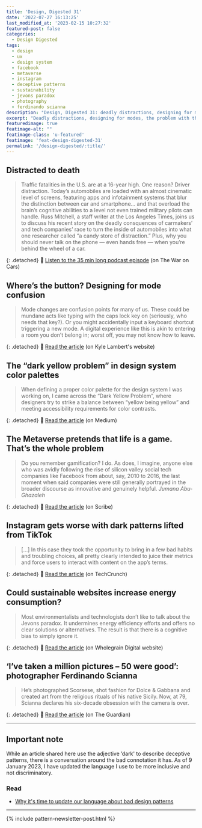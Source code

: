 ```yaml
---
title: 'Design, Digested 31'
date: '2022-07-27 16:13:25'
last_modified_at: '2023-02-15 10:27:32'
featured-post: false
categories:
  - Design Digested
tags:
  - design
  - ux
  - design system
  - facebook
  - metaverse
  - instagram
  - deceptive patterns
  - sustainability
  - jevons paradox
  - photography
  - ferdinando scianna
description: "Design, Digested 31: deadly distractions, designing for modes, the problem with the Metaverse, new deceptive patterns on Instagram."
excerpt: "Deadly distractions, designing for modes, the problem with the Metaverse, new deceptive patterns on Instagram and more."
featuredimage: true
featimage-alt: ""
featimage-class: 'u-featured'
featimage: 'feat-design-digested-31'
permalink: '/design-digested/:title/'
---
```

## Distracted to death

> Traffic fatalities in the U.S. are at a 16-year high. One reason? Driver distraction. Today’s automobiles are loaded with an almost cinematic level of screens, featuring apps and infotainment systems that blur the distinction between car and smartphone… and that overload the brain’s cognitive abilities to a level not even trained military pilots can handle. Russ Mitchell, a staff writer at the Los Angeles Times, joins us to discuss his recent story on the deadly consquences of carmakers’ and tech companies’ race to turn the inside of automobiles into what one researcher called “a candy store of distraction.” Plus, why you should never talk on the phone — even hands free — when you’re behind the wheel of a car.

{: .detached}
🔗 [Listen to the 35 min long podcast episode](https://thewaroncars.org/2022/07/18/distracted-to-death/) (on The War on Cars)

## Where’s the button? Designing for mode confusion

> Mode changes are confusion points for many of us. These could be mundane acts like typing with the caps lock key on (seriously, who needs that key?). Or you might accidentally input a keyboard shortcut triggering a new mode. A digital experience like this is akin to entering a room you don’t belong in; worst off, you may not know how to leave.

{: .detached}
🔗 [Read the article](https://www.imkylelambert.com/articles/designing-for-mode-confusion) (on Kyle Lambert's website)

## The “dark yellow problem” in design system color palettes

> When defining a proper color palette for the design system I was working on, I came across the “Dark Yellow Problem”, where designers try to strike a balance between “yellow being yellow” and meeting accessibility requirements for color contrasts. 

{: .detached}
🔗 [Read the article](https://uxdesign.cc/the-dark-yellow-problem-in-design-system-color-palettes-a0db1eedc99d) (on Medium)

## The Metaverse pretends that life is a game. That’s the whole problem

> Do you remember gamification? I do. As does, I imagine, anyone else who was avidly following the rise of silicon valley social tech companies like Facebook from about, say, 2010 to 2016, the last moment when said companies were still generally portrayed in the broader discourse as innovative and genuinely helpful.
> <cite>Jumana Abu-Ghazaleh</cite>

{: .detached}
🔗 [Read the article](https://scribe.rip/the-metaverse-pretends-that-life-is-a-game-thats-the-whole-problem-3cf542137666) (on Scribe)

## Instagram gets worse with dark patterns lifted from TikTok

> [&hellip;] In this case they took the opportunity to bring in a few bad habits and troubling choices, all pretty clearly intended to juice their metrics and force users to interact with content on the app’s terms.

{: .detached}
🔗 [Read the article](https://techcrunch.com/2022/07/25/instagram-gets-worse-with-dark-patterns-lifted-from-tiktok/) (on TechCrunch)

## Could sustainable websites increase energy consumption?

> Most environmentalists and technologists don’t like to talk about the Jevons paradox. It undermines energy efficiency efforts and offers no clear solutions or alternatives. The result is that there is a cognitive bias to simply ignore it.

{: .detached}
🔗 [Read the article](https://www.wholegraindigital.com/blog/jevons-paradox/) (on Wholegrain Digital website)

## ‘I’ve taken a million pictures – 50 were good’: photographer Ferdinando Scianna

> He’s photographed Scorsese, shot fashion for Dolce & Gabbana and created art from the religious rituals of his native Sicily. Now, at 79, Scianna declares his six-decade obsession with the camera is over.

{: .detached}
🔗 [Read the article](https://www.theguardian.com/artanddesign/2022/jul/26/photographer-ferdinando-scianna-interview-sicily-magnum) (on The Guardian)

---

## Important note

While an article shared here use the adjective ’dark' to describe deceptive patterns, there is a conversation around the bad connotation it has. As of 9 January 2023, I have updated the language I use to be more inclusive and not discriminatory.

### Read

<ul class="smd-ul">
  <li><a href="https://amyhupe.co.uk/articles/changing-our-language-on-bad-patterns/">Why it's time to update our language about bad design patterns</a></li>
</ul>

---

{% include pattern-newsletter-post.html %}